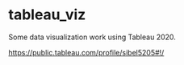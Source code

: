 # tableau_viz
Some data visualization work using Tableau 2020.

https://public.tableau.com/profile/sibel5205#!/


